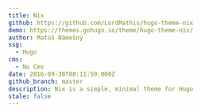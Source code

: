 ```yaml
---
title: Nix
github: https://github.com/LordMathis/hugo-theme-nix
demo: https://themes.gohugo.io/theme/hugo-theme-nix/
author: Matúš Námešný
ssg:
  - Hugo
cms:
  - No Cms
date: 2016-09-30T08:11:59.000Z
github_branch: master
description: Nix is a simple, minimal theme for Hugo
stale: false
---
```

